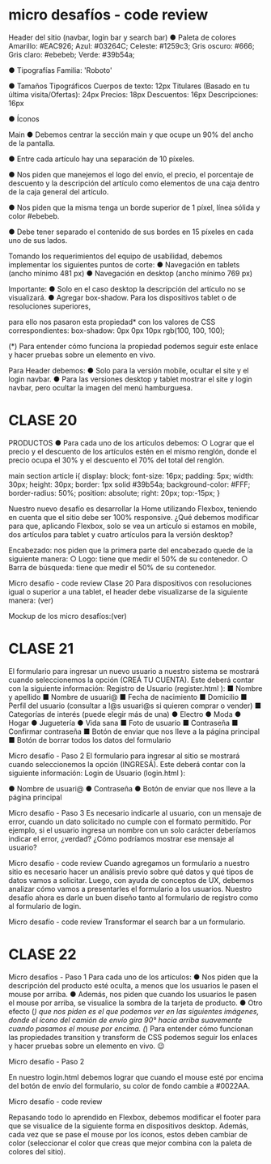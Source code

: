 # micro desafíos - code review

Header del sitio (navbar, login bar y search bar)
● Paleta de colores
Amarillo: #EAC926;
Azul: #03264C;
Celeste: #1259c3;
Gris oscuro: #666;
Gris claro: #ebebeb;
Verde: #39b54a;

● Tipografías
Familia: 'Roboto'

● Tamaños Tipográficos
Cuerpos de texto: 12px
Titulares (Basado en tu última visita/Ofertas): 24px
Precios: 18px
Descuentos: 16px
Descripciones: 16px

● Íconos


Main
● Debemos centrar la sección main y que ocupe un 90% del ancho de la pantalla.

● Entre cada artículo hay una separación de 10 píxeles.

● Nos piden que manejemos el logo del envío, el precio, el porcentaje de descuento y la descripción del artículo como elementos de una caja dentro de la caja general del artículo.

● Nos piden que la misma tenga un borde superior de 1 píxel, línea sólida y color #ebebeb.

● Debe tener separado el contenido de sus bordes en 15 píxeles en cada uno de sus
lados.

Tomando los requerimientos del equipo de usabilidad, debemos implementar los siguientes puntos de corte:
● Navegación en tablets (ancho mínimo 481 px)
● Navegación en desktop (ancho mínimo 769 px)

Importante:
● Solo en el caso desktop la descripción del artículo no se visualizará.
● Agregar box-shadow. Para los dispositivos tablet o de resoluciones superiores,


para ello nos pasaron esta propiedad* con los valores de CSS correspondientes:
box-shadow: 0px 0px 10px rgb(100, 100, 100);

(*) Para entender cómo funciona la propiedad podemos seguir este enlace y hacer pruebas sobre
un elemento en vivo.



Para Header debemos:
● Solo para la versión mobile, ocultar el site y el login navbar.
● Para las versiones desktop y tablet mostrar el site y login navbar, pero ocultar la imagen
del menú hamburguesa.


# CLASE 20 
PRODUCTOS
● Para cada uno de los artículos debemos:
○ Lograr que el precio y el descuento de los artículos estén en el mismo renglón, donde el precio ocupa el 30% y el descuento el 70% del total del renglón.

main section article i{
display: block;
font-size: 16px;
padding: 5px;
width: 30px;
height: 30px;
border: 1px solid #39b54a;
background-color: #FFF;
border-radius: 50%;
position: absolute;
right: 20px;
top:-15px;
}


Nuestro nuevo desafío es desarrollar la Home utilizando Flexbox, teniendo en cuenta que
el sitio debe ser 100% responsive. ¿Qué debemos modificar para que, aplicando Flexbox,
solo se vea un artículo si estamos en mobile, dos artículos para tablet y cuatro artículos
para la versión desktop?

Encabezado: nos piden que la primera parte del encabezado quede de la siguiente
manera:
○ Logo: tiene que medir el 50% de su contenedor.
○ Barra de búsqueda: tiene que medir el 50% de su contenedor.


Micro desafío - code review Clase 20
Para dispositivos con resoluciones igual o superior a una tablet, el header debe visualizarse de
la siguiente manera: (ver)

Mockup de los micro desafíos:(ver)

# CLASE 21

El formulario para ingresar un nuevo usuario a nuestro sistema se mostrará cuando
seleccionemos la opción (CREÁ TU CUENTA). Este deberá contar con la siguiente información:
Registro de Usuario (register.html ):
■ Nombre y apellido
■ Nombre de usuari@
■ Fecha de nacimiento
■ Domicilio
■ Perfil del usuario (consultar a l@s usuari@s si quieren comprar o vender)
■ Categorías de interés (puede elegir más de una)
● Electro
● Moda
● Hogar
● Juguetería
● Vida sana
■ Foto de usuario
■ Contraseña
■ Confirmar contraseña
■ Botón de enviar que nos lleve a la página principal
■ Botón de borrar todos los datos del formulario

Micro desafío - Paso 2
El formulario para ingresar al sitio se mostrará cuando seleccionemos la opción (INGRESÁ).
Este deberá contar con la siguiente información:
Login de Usuario (login.html ):


● Nombre de usuari@
● Contraseña
● Botón de enviar que nos lleve a la página principal


Micro desafío - Paso 3
Es necesario indicarle al usuario, con un mensaje de error, cuando un dato solicitado no
cumple con el formato permitido. Por ejemplo, si el usuario ingresa un nombre con un
solo carácter deberíamos indicar el error, ¿verdad? ¿Cómo podríamos mostrar ese
mensaje al usuario?

Micro desafío - code review
Cuando agregamos un formulario a nuestro sitio es necesario hacer un análisis previo
sobre qué datos y qué tipos de datos vamos a solicitar. Luego, con ayuda de conceptos
de UX, debemos analizar cómo vamos a presentarles el formulario a los usuarios.
Nuestro desafío ahora es darle un buen diseño tanto al formulario de registro como al
formulario de login.

Micro desafío - code review
Transformar el search bar a un formulario.

# CLASE 22

Micro desafíos - Paso 1
Para cada uno de los artículos:
● Nos piden que la descripción del producto esté oculta, a menos que los usuarios
le pasen el mouse por arriba.
● Además, nos piden que cuando los usuarios le pasen el mouse por arriba, se
visualice la sombra de la tarjeta de producto.
● Otro efecto (*) que nos piden es el que podemos ver en las siguientes imágenes,
donde el ícono del camión de envío gira 90° hacia arriba suavemente cuando
pasamos el mouse por encima.
(*) Para entender cómo funcionan las propiedades transition y transform de CSS podemos
seguir los enlaces y hacer pruebas sobre un elemento en vivo. 😉

Micro desafío - Paso 2

En nuestro login.html debemos lograr que cuando el mouse esté por encima del botón
de envío del formulario, su color de fondo cambie a #0022AA.

Micro desafío - code review

Repasando todo lo aprendido en Flexbox, debemos modificar el footer para que se
visualice de la siguiente forma en dispositivos desktop. Además, cada vez que se pase el
mouse por los íconos, estos deben cambiar de color (seleccionar el color que creas que
mejor combina con la paleta de colores del sitio).

